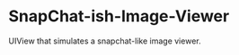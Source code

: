 SnapChat-ish-Image-Viewer
=========================

UIView that simulates a snapchat-like image viewer.
